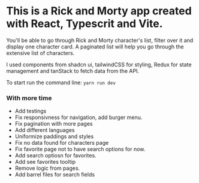 # This is a Rick and Morty app created with React, Typescrit and Vite.

You'll be able to go through Rick and Morty character's list, filter over it and display one character card.
A paginated list will help you go through the extensive list of characters.

I used components from shadcn ui, tailwindCSS for styling, Redux for state management and tanStack to fetch data from the API.

To start run the command line:
`yarn run dev`

### With more time
- Add testings
- Fix responsivness for navigation, add burger menu.
- Fix pagination with more pages
- Add different languages
- Uniformize paddings and styles
- Fix no data found for characters page
- Fix favorite page not to have search options for now.
- Add search optiosn for favorites.
- Add see favorites tooltip
- Remove logic from pages.
- Add barrel files for search fields
